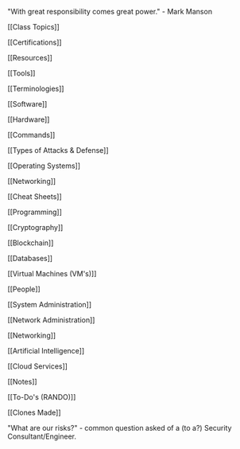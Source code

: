"With great responsibility comes great power." - Mark Manson

[[Class Topics]]

[[Certifications]]

[[Resources]]

[[Tools]]

[[Terminologies]]

[[Software]]

[[Hardware]]

[[Commands]]

[[Types of Attacks & Defense]]

[[Operating Systems]]

[[Networking]]

[[Cheat Sheets]]

[[Programming]]

[[Cryptography]]

[[Blockchain]]

[[Databases]]

[[Virtual Machines (VM's)]]

[[People]]

[[System Administration]]

[[Network Administration]]

[[Networking]]

[[Artificial Intelligence]]

[[Cloud Services]]




[[Notes]]

[[To-Do's (RANDO)]]

[[Clones Made]]


"What are our risks?" - common question asked of a (to a?) Security Consultant/Engineer.